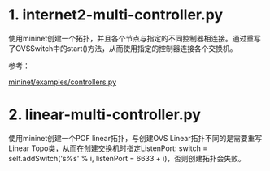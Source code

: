 # 1. internet2-multi-controller.py

使用mininet创建一个拓扑，并且各个节点与指定的不同控制器相连接。通过重写了OVSSwitch中的start()方法，从而使用指定的控制器连接各个交换机。

参考：

[mininet/examples/controllers.py](https://github.com/mininet/mininet/blob/master/examples/controllers.py)

# 2. linear-multi-controller.py

使用mininet创建一个POF linear拓扑，与创建OVS Linear拓扑不同的是需要重写Linear
Topo类，从而在创建交换机时指定ListenPort: switch = self.addSwitch('s%s' % i, listenPort = 6633 + i)，否则创建拓扑会失败。